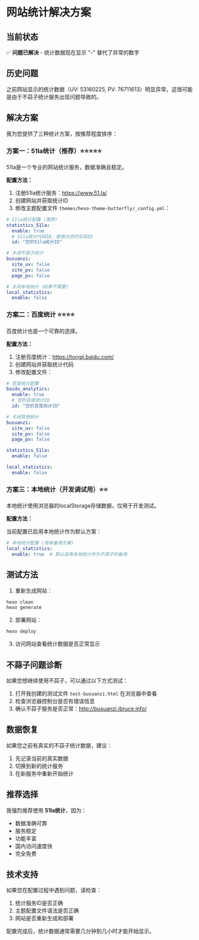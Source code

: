 # 网站统计解决方案

## 当前状态

✅ **问题已解决** - 统计数据现在显示 "-" 替代了异常的数字

## 历史问题

之前网站显示的统计数据（UV: 53160225, PV: 76711613）明显异常，这很可能是由于不蒜子统计服务出现问题导致的。

## 解决方案

我为您提供了三种统计方案，按推荐程度排序：

### 方案一：51la统计（推荐）⭐⭐⭐⭐⭐

51la是一个专业的网站统计服务，数据准确且稳定。

**配置方法：**

1. 注册51la统计服务：https://www.51.la/
2. 创建网站并获取统计ID
3. 修改主题配置文件 `themes/hexo-theme-butterfly/_config.yml`：

```yaml
# 51la统计配置 (推荐)
statistics_51la:
  enable: true
  # 51la统计代码ID，替换为您的实际ID
  id: "您的51la统计ID"

# 关闭不蒜子统计
busuanzi:
  site_uv: false
  site_pv: false
  page_pv: false

# 关闭本地统计（如果不需要）
local_statistics:
  enable: false
```

### 方案二：百度统计 ⭐⭐⭐⭐

百度统计也是一个可靠的选择。

**配置方法：**

1. 注册百度统计：https://tongji.baidu.com/
2. 创建网站并获取统计代码
3. 修改配置文件：

```yaml
# 百度统计配置
baidu_analytics:
  enable: true
  # 您的百度统计ID
  id: "您的百度统计ID"

# 关闭其他统计
busuanzi:
  site_uv: false
  site_pv: false
  page_pv: false

statistics_51la:
  enable: false

local_statistics:
  enable: false
```

### 方案三：本地统计（开发调试用）⭐⭐

本地统计使用浏览器的localStorage存储数据，仅用于开发测试。

**配置方法：**

当前配置已启用本地统计作为默认方案：

```yaml
# 本地统计配置 (简单备用方案)
local_statistics:
  enable: true  # 默认启用本地统计作为不蒜子的备用
```

## 测试方法

1. 重新生成网站：
```bash
hexo clean
hexo generate
```

2. 部署网站：
```bash
hexo deploy
```

3. 访问网站查看统计数据是否正常显示

## 不蒜子问题诊断

如果您想继续使用不蒜子，可以通过以下方式测试：

1. 打开我创建的测试文件 `test-busuanzi.html` 在浏览器中查看
2. 检查浏览器控制台是否有错误信息
3. 确认不蒜子服务是否正常：http://busuanzi.ibruce.info/

## 数据恢复

如果您之前有真实的不蒜子统计数据，建议：

1. 先记录当前的真实数据
2. 切换到新的统计服务
3. 在新服务中重新开始统计

## 推荐选择

我强烈推荐使用 **51la统计**，因为：
- 数据准确可靠
- 服务稳定
- 功能丰富
- 国内访问速度快
- 完全免费

## 技术支持

如果您在配置过程中遇到问题，请检查：
1. 统计服务ID是否正确
2. 主题配置文件语法是否正确
3. 网站是否重新生成和部署

配置完成后，统计数据通常需要几分钟到几小时才能开始显示。
